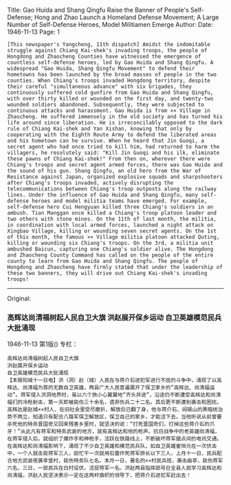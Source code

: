 Title: Gao Huida and Shang Qingfu Raise the Banner of People's Self-Defense; Hong and Zhao Launch a Homeland Defense Movement; A Large Number of Self-Defense Heroes, Model Militiamen Emerge
Author:
Date: 1946-11-13
Page: 1

    [This newspaper's Yangcheng, 11th dispatch] Amidst the indomitable struggle against Chiang Kai-shek's invading troops, the people of Hongdong and Zhaocheng Counties have witnessed the emergence of countless self-defense heroes, led by Gao Huida and Shang Qingfu. A widespread "Gao Huida, Shang Qingfu Movement" to defend their hometowns has been launched by the broad masses of people in the two counties. When Chiang's troops invaded Hongdong territory, despite their careful "simultaneous advance" with six brigades, they continuously suffered cold gunfire from Gao Huida and Shang Qingfu, with over thirty killed or wounded on the first day, and twenty-two wounded soldiers abandoned. Subsequently, they were subjected to continuous attacks and harassment. Gao Huida is from ×× Village in Zhaocheng. He suffered immensely in the old society and has turned his life around since liberation. He is irreconcilably opposed to the dark rule of Chiang Kai-shek and Yan Xishan, knowing that only by cooperating with the Eighth Route Army to defend the liberated areas and his hometown can he survive. When he heard that Jin Guoqi, a secret agent who had once tried to kill him, had returned to harm the villagers, he resolutely said: "Kill Jin Guoqi and his ilk, eliminate these pawns of Chiang Kai-shek!" From then on, wherever there were Chiang's troops and secret agent armed forces, there was Gao Huida and the sound of his gun. Shang Qingfu, an old hero from the War of Resistance against Japan, organized explosive squads and sharpshooters after Chiang's troops invaded, actively disrupting the telecommunications between Chiang's troop outposts along the railway lines. Under the influence of Gao Huida and Shang Qingfu, many self-defense heroes and model militia teams have emerged. For example, self-defense hero Cui Hengyuan killed three Chiang's soldiers in an ambush. Tian Manggan once killed a Chiang's troop platoon leader and two others with stone mines. On the 11th of last month, the militia, in coordination with local armed forces, launched a night attack on Xingbao Village, killing or wounding seven secret agents. On the 1st of this month, the famous ×× Village militia platoon attacked Quting, killing or wounding six Chiang's troops. On the 3rd, a militia unit ambushed Baicun, capturing one Chiang's soldier alive. The Hongdong and Zhaocheng County Command has called on the people of the entire county to learn from Gao Huida and Shang Qingfu. The people of Hongdong and Zhaocheng have firmly stated that under the leadership of these two banners, they will drive out Chiang Kai-shek's invading troops!



<hr /> 

Original: 


### 高辉达尚清福树起人民自卫大旗  洪赵展开保乡运动  自卫英雄模范民兵大批涌现

1946-11-13
第1版()
专栏：

    高辉达尚清福树起人民自卫大旗
    洪赵展开保乡运动
    自卫英雄模范民兵大批涌现
    【本报阳城十一日电】洪（洞）赵（城）人民在与蒋介石进犯军进行不屈的斗争中，涌现了以高辉达、尚清福为首的无数自卫英雄，两县广大人民普遍展开了保卫家乡的“高辉达、尚清福运动”。蒋军侵入洪洞地界时，虽以六个旅小心翼翼地“齐头并进”，沿途仍不断遭受高辉达和尚清福们的冷枪射击，第一天即被毙伤三十余名，遗弃伤兵二十二名。其后更不断遭到袭击和困扰。高辉达是赵城××村人，在旧社会里受尽磨折，解放后已翻了身，他与蒋介石、阎锡山的黑暗统治势不两立，知道只有配合八路军保卫解放区，保卫自己的家乡，才能活下去。当他听说从前曾要杀死他的特务晋国奇又回来残害乡里时，就坚决的说：“打死晋国奇们，打掉这些蒋介石的爪牙！”从此凡有蒋军和特务武装的地方，就有高辉达和他的枪声。抗日战争中的老英雄尚清福，在蒋军侵入后，就组织了爆炸手和神枪手，活跃在铁路线上，不断破坏蒋军据点间的电讯交通。在高辉达和尚清福影响下，涌现了不少自卫英雄和模范民兵队，如自卫英雄崔恒元在一次伏击中，一个人就击毙蒋军三人，田忙干一次就用石雷炸死蒋军排长以下三人，上月十一日，民兵配合地方武装夜袭幸堡村，毙伤特务队七名。本月一日，著名的××村民兵班，袭击曲亭，毙伤蒋军六名，三日，一部民兵在白村设伏，活捉蒋军一名。洪赵两县指挥部号召全县人民学习高辉达和尚清福，洪赵人民坚决表示一定在这两杆旗帜的领导下，把蒋介石进犯军赶出去！
